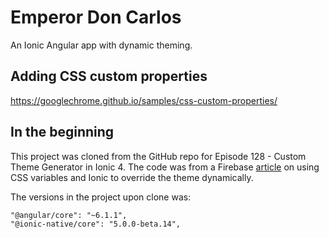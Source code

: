 # Emperor Don Carlos

An Ionic Angular app with dynamic theming.


## Adding CSS custom properties


https://googlechrome.github.io/samples/css-custom-properties/


## In the beginning

This project was cloned from the GitHub repo for Episode 128 - Custom Theme Generator in Ionic 4.
The code was from a Firebase [article](https://angularfirebase.com/lessons/css-variables-in-ionic-4/#CSS-Variable-Basics) on using CSS variables and Ionic to override the theme dynamically.

The versions in the project upon clone was:
```
"@angular/core": "~6.1.1",
"@ionic-native/core": "5.0.0-beta.14",
```
